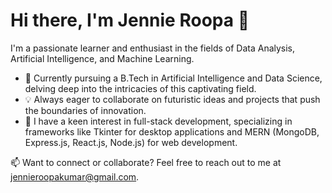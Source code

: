 
# Hi there, I'm Jennie Roopa 👋

I'm a passionate learner and enthusiast in the fields of Data Analysis, Artificial Intelligence, and Machine Learning.

- 🌱 Currently pursuing a B.Tech in Artificial Intelligence and Data Science, delving deep into the intricacies of this captivating field.
- 💡 Always eager to collaborate on futuristic ideas and projects that push the boundaries of innovation.
- 💼 I have a keen interest in full-stack development, specializing in frameworks like Tkinter for desktop applications and MERN (MongoDB, Express.js, React.js, Node.js) for web development.

📫 Want to connect or collaborate? Feel free to reach out to me at [jennieroopakumar@gmail.com](mailto:jennieroopakumar@gmail.com).


